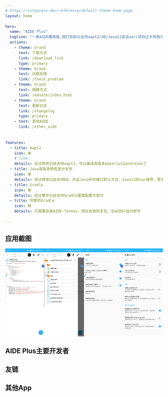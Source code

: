 ```yaml
---
# https://vitepress.dev/reference/default-theme-home-page
layout: home

hero:
  name: "AIDE Plus"
  tagline: "一款AIDE魔改版,我们目前以支持aapt2/d8/Java11语法var/项目过大导致分析器崩溃等，还原了部分混淆，更多请下载查看，或者前往 更新日志 查看"
  actions:
    - theme: brand
      text: 下载方式
      link: /download_link
      type: primary
    - theme: brand
      text: 问题反馈
      link: /check_problem
    - theme: brand
      text: 捐赠方式
      link: /donate/index.html
    - theme: brand
      text: 更新日志
      link: /changelog
      type: primary
    - text: 其他AIDE
      link: /other_aide


features:
  - title: Aapt2
    icon: 🛠️
    # link: 
    details: 经过修改已经支持aapt2，可以编译高版本material&androidx了
  - title: Java高版本特性部分支持
    icon: 🛠️
    details: 经过修改已经支持D8，并且Java中的接口默认方法，Java11的var推导，更多请查看 更新日志 
  - title: Gradle
    icon: 🛠️
    details: 经过重写已经支持Gradle里面配置大部分
  - title: 完整的Gradle
    icon: 🛠️
    details: 只需要安装AIDE-Termux，然后安装恢复包，在AIDE+运行即可

---
```






<script setup>
import {VPTeamMembers} from "vitepress/theme";
const aide_plus = [
{
    avatar: 'https://q.qlogo.cn/headimg_dl?dst_uin=2940807928&spec=100&img_type=jpg',
    name: 'ZeroAicy',
    title: 'AIDE Plus主要开发者',
    links: [
      { icon: 'github', link: 'https://github.com/ZeroAicy' },
    ]
  }
];
const other = [
  {
    avatar: 'https://q.qlogo.cn/headimg_dl?dst_uin=2088343717&spec=100&img_type=jpg',
    name: '0047ol',
    title: '负责AIDE Pro网页端',
    links: [
      { icon: 'github', link: 'https://github.com/neu233' },
    ]
  },
  {
    avatar: 'https://q.qlogo.cn/headimg_dl?dst_uin=1243808733&spec=100&img_type=jpg',
    name: 'Lin',
    title: 'AIDE Pro的开发者',
    links: [
      { icon: 'github', link: 'https://github.com/' },
    ]
  },
  {
    avatar: 'https://q.qlogo.cn/headimg_dl?dst_uin=3115093767&spec=100&img_type=jpg',
    name: '罪慾',
    title: '一个小白',
    links: [
      { icon: 'github', link: 'https://github.com/' },
    ]
  },
  {
    avatar: 'https://q.qlogo.cn/headimg_dl?dst_uin=2055675594&spec=100&img_type=jpg',
    name: 'Jesse2055675594',
    title: 'Aide lua开发者',
    links: [
      { icon: 'github', link: 'https://github.com/Jesse205' },
    ]
  }
];
const other_app = [
  {
    avatar: 'https://avatars.githubusercontent.com/u/125090058?s=48&v=4',
    name: 'AideLua',
    title: '一款开发Lua的开源的App',
    links: [
      { icon: 'github', link: 'https://github.com/AideLua/AideLua' },
    ]
  }
];

</script>

## 应用截图
<div style="display: flex;overflow-x: scroll;scroll-snap-type: x mandatory">
<img width="25%" src="./img/Screenshot1.jpg" alt="home">
<img width="25%" src="./img/Screenshot2.jpg" alt="drawerLayout">
<img width="25%" src="./img/Screenshot3.jpg" alt="settingApp">
<img width="25%" src="./img/Screenshot4.jpg" alt="buildRun">
<img width="25%" src="./img/Screenshot5.jpg" alt="test">

</div>

## AIDE Plus主要开发者
<VPTeamMembers size="small" :members="aide_plus" />


## 友链
<VPTeamMembers size="small" :members="other" />

## 其他App
<VPTeamMembers size="small" :members="other_app" />


